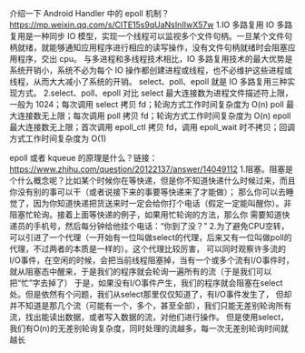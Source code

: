 介绍一下 Android Handler 中的 epoll 机制？https://mp.weixin.qq.com/s/ClTE15s9qUaNsInIIwX57w
1.IO 多路复用
IO 多路复用是一种同步 IO 模型，实现一个线程可以监视多个文件句柄。一旦某个文件句柄就绪，就能够通知应用程序进行相应的读写操作，没有文件句柄就绪时会阻塞应用程序，交出 cpu。
与多进程和多线程技术相比，IO 多路复用技术的最大优势是系统开销小，系统不必为每个 IO 操作都创建进程或线程，也不必维护这些进程或线程，从而大大减小了系统的开销。
select、poll、epoll 就是 IO 多路复用三种实现方式。
2.select、poll、epoll 对比
select 最大连接数为进程文件描述符上限，一般为 1024；每次调用 select 拷贝 fd；轮询方式工作时间复杂度为 O(n)
poll 最大连接数无上限；每次调用 poll 拷贝 fd；轮询方式工作时间复杂度为 O(n)
epoll 最大连接数无上限；首次调用 epoll_ctl 拷贝 fd，调用 epoll_wait 时不拷贝；回调方式工作时间复杂度为 O(1)

epoll 或者 kqueue 的原理是什么？链接：https://www.zhihu.com/question/20122137/answer/14049112
1.阻塞。阻塞是个什么概念呢？比如某个时候你在等快递，但是你不知道快递什么时候过来，而且你没有别的事可以干（或者说接下来的事要等快递来了才能做）；
那么你可以去睡觉了，因为你知道快递把货送来时一定会给你打个电话（假定一定能叫醒你）。非阻塞忙轮询。接着上面等快递的例子，如果用忙轮询的方法，那么你
需要知道快递员的手机号，然后每分钟给他挂个电话：“你到了没？”
2.为了避免CPU空转，可以引进了一个代理（一开始有一位叫做select的代理，后来又有一位叫做poll的代理，不过两者的本质是一样的）。这个代理比较厉害，
可以同时观察许多流的I/O事件，在空闲的时候，会把当前线程阻塞掉，当有一个或多个流有I/O事件时，就从阻塞态中醒来，于是我们的程序就会轮询一遍所有的流（于是我们可以把“忙”字去掉了）
于是，如果没有I/O事件产生，我们的程序就会阻塞在select处。但是依然有个问题，我们从select那里仅仅知道了，有I/O事件发生了，
但却并不知道是那几个流（可能有一个，多个，甚至全部），我们只能无差别轮询所有流，找出能读出数据，或者写入数据的流，对他们进行操作。
但是使用select，我们有O(n)的无差别轮询复杂度，同时处理的流越多，每一次无差别轮询时间就越长